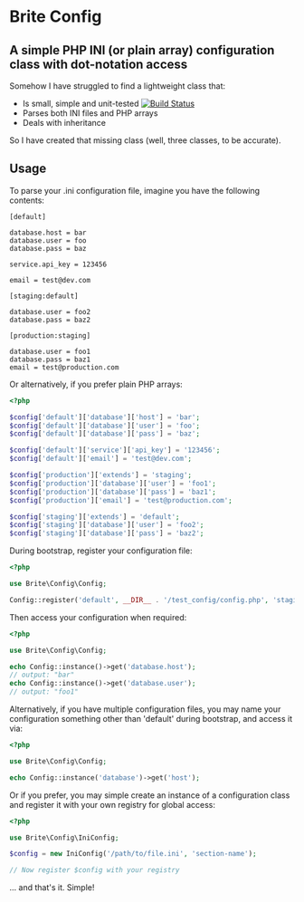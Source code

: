 Brite Config
============

A simple PHP INI (or plain array) configuration class with dot-notation access
------------------------------------------------------------------------------

Somehow I have struggled to find a lightweight class that:

* Is small, simple and unit-tested [![Build Status](https://secure.travis-ci.org/searbe/brite-config.png)](http://travis-ci.org/searbe/brite-config)
* Parses both INI files and PHP arrays
* Deals with inheritance

So I have created that missing class (well, three classes, to be accurate). 

Usage
-----

To parse your .ini configuration file, imagine you have the following contents:

    [default]
    
    database.host = bar
    database.user = foo
    database.pass = baz
    
    service.api_key = 123456
    
    email = test@dev.com
    
    [staging:default]
    
    database.user = foo2
    database.pass = baz2
    
    [production:staging]
    
    database.user = foo1
    database.pass = baz1
    email = test@production.com


Or alternatively, if you prefer plain PHP arrays:

```php
<?php

$config['default']['database']['host'] = 'bar';
$config['default']['database']['user'] = 'foo';
$config['default']['database']['pass'] = 'baz';

$config['default']['service']['api_key'] = '123456';
$config['default']['email'] = 'test@dev.com';

$config['production']['extends'] = 'staging';
$config['production']['database']['user'] = 'foo1';
$config['production']['database']['pass'] = 'baz1';
$config['production']['email'] = 'test@production.com';

$config['staging']['extends'] = 'default';
$config['staging']['database']['user'] = 'foo2';
$config['staging']['database']['pass'] = 'baz2';
```


During bootstrap, register your configuration file:

```php
<?php

use Brite\Config\Config;

Config::register('default', __DIR__ . '/test_config/config.php', 'staging');
```

Then access your configuration when required:

```php
<?php

use Brite\Config\Config;

echo Config::instance()->get('database.host');
// output: "bar"
echo Config::instance()->get('database.user');
// output: "foo1"
```

Alternatively, if you have multiple configuration files, you may name your
configuration something other than 'default' during bootstrap, and access it
via:

```php
<?php

use Brite\Config\Config;

echo Config::instance('database')->get('host');
```

Or if you prefer, you may simple create an instance of a configuration class and
register it with your own registry for global access:

```php
<?php

use Brite\Config\IniConfig;

$config = new IniConfig('/path/to/file.ini', 'section-name');

// Now register $config with your registry
```

... and that's it. Simple!
